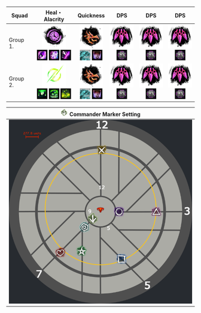 | **Squad** | Heal・Alacrity | Quickness | DPS | DPS | DPS |
|-----------|:--------------:|:---------:|:---:|:---:|:---:|
|  Group 1. |<img src="../_image/profession/Chronomancer_icon_(highres).png" width="64" height="64" title="Chronomancer" alt=""></img><br/><img src="../_image/skill/mesmer/Blink.png" width="28" height="28" title="Blink" alt=""></img> <img src="../_image/skill/mesmer/Portal_Entre.png" width="28" height="28" title="Portal_Entre" alt=""></img> <img src="../_image/skill/mesmer/Feedback.png" width="28" height="28" title="Feedback" alt=""></img>|<img src="../_image/profession/Herald_icon_(highres).png" width="64" height="64" title="Herald" alt=""></img><br/><img src="../_image/skill/revenant/Legendary_Dragon_Stance.png" width="28" height="28" title="Glint" alt=""></img> <img src="../_image/skill/revenant/Legendary_Demon_Stance.png" width="28" height="28" title="Mallyx" alt=""></img>|<img src="../_image/profession/Virtuoso_icon_(highres).png" width="64" height="64" title="Virtuoso" alt=""></img><br/><img src="../_image/skill/mesmer/Signet_of_Illusions.png" width="28" height="28" title="Signet_of_Illusions" alt=""></img>|<img src="../_image/profession/Virtuoso_icon_(highres).png" width="64" height="64" title="Virtuoso" alt=""></img><br/><img src="../_image/skill/mesmer/Signet_of_Illusions.png" width="28" height="28" title="Signet_of_Illusions" alt=""></img>|<img src="../_image/profession/Virtuoso_icon_(highres).png" width="64" height="64" title="Virtuoso" alt=""></img><br/><img src="../_image/skill/mesmer/Signet_of_Illusions.png" width="28" height="28" title="Signet_of_Illusions" alt=""></img>|
|  Group 2. |<img src="../_image/profession/Scourge_icon_(highres).png" width="64" height="64" title="Scourge" alt=""></img><br/><img src="../_image/skill/necromancer/Sand_Swell.png" width="28" height="28" title="Sand_Swell" alt=""></img> <img src="../_image/skill/necromancer/Serpent_Siphon.png" width="28" height="28" title="Serpent_Siphon" alt=""></img> <img src="../_image/skill/necromancer/Corrosive_Poison_Cloud.png" width="28" height="28" title="CPC" alt=""></img>|<img src="../_image/profession/Herald_icon_(highres).png" width="64" height="64" title="Herald" alt=""></img><br/><img src="../_image/skill/revenant/Legendary_Dragon_Stance.png" width="28" height="28" title="Glint" alt=""></img> <img src="../_image/skill/revenant/Legendary_Demon_Stance.png" width="28" height="28" title="Mallyx" alt=""></img>|<img src="../_image/profession/Virtuoso_icon_(highres).png" width="64" height="64" title="Virtuoso" alt=""></img><br/><img src="../_image/skill/mesmer/Signet_of_Illusions.png" width="28" height="28" title="Signet_of_Illusions" alt=""></img>|<img src="../_image/profession/Virtuoso_icon_(highres).png" width="64" height="64" title="Virtuoso" alt=""></img><br/><img src="../_image/skill/mesmer/Signet_of_Illusions.png" width="28" height="28" title="Signet_of_Illusions" alt=""></img>|<img src="../_image/profession/Virtuoso_icon_(highres).png" width="64" height="64" title="Virtuoso" alt=""></img><br/><img src="../_image/skill/mesmer/Signet_of_Illusions.png" width="28" height="28" title="Signet_of_Illusions" alt=""></img>|

|<img src="../_image/squad/Commander_arrow_marker.png" width="20" height="20" title="Arrow marker" alt=""></img> Commander Marker Setting |
|:--------------------------:|
|<img src="../_image/strike mission/temple of febe/tof_marker_set.png" width="" height="" title="ToF marker set" alt=""></img>|
